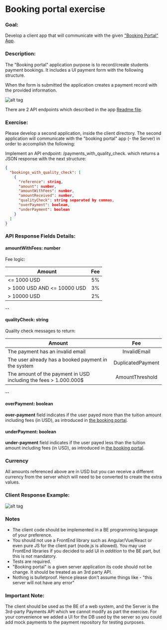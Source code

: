 # Booking portal exercise

### Goal:
Develop a client app that will communicate with the given ["Booking Portal" App](server/README.md).

### Description:

The "Booking portal" application purpose is to record/create students payment bookings.
It includes a UI payment form with the following structure.

When the form is submitted the application creates a payment record with the provided information.


![alt tag](https://user-images.githubusercontent.com/34654846/37901679-4a71cd5a-30f2-11e8-83f2-d18ec3f594aa.png)


There are 2 API endpoints which described in the app [Readme file](server/README.md).

### Exercise:
Please develop a second application, inside the client directory. The second application will communicate with the "booking portal" app (- the Server)  in order to accomplish the following:

Implement an API endpoint:  /payments_with_quality_check.  which returns a JSON response    with the next structure:

```json
{
  "bookings_with_quality_check": [
    {
      "reference": string,
      "amount": number,
      "amountWithFees": number,
      "amountReceived": number,
      "qualityCheck": string separated by commas,
      "overPayment": boolean, 
      "underPayment": boolean
    }
  ]
}
```
### API Response Fields Details:

#### amountWithFees: number
Fee logic:

|                      Amount | Fee | 
|----------------------------|:---:| 
|                 <= 1000 USD | 5%  |
| > 1000 USD AND <= 10000 USD | 3%  |
|                 > 10000 USD | 2%  |


--
#### qualityCheck: string
Quality check messages to return:

| Amount                                                             | Fee | 
|--------------------------------------------------------------------|:---:| 
| The payment has an invalid email                                   |InvalidEmail |
| The user already has a booked payment in the system                | DuplicatedPayment |
| The amount of the payment in USD including the fees  >  1.000.000$ | AmountThreshold |
 --
#### overPayment: boolean
**over-payment** field indicates if the user payed more than the tuition amount including fees (in USD), as introduced in [the booking portal](https://flywire.slack.com/archives/C01J98SAF2P/p1690196424330489).

#### underPayment: boolean
**under-payment** field indicates if the user payed less than the tuition amount including fees (in USD), as introduced in [the booking portal](https://flywire.slack.com/archives/C01J98SAF2P/p1690196424330489).

### Currency
All amounts referenced above are in USD but you can receive a different currency from the server which will need to be converted to create the extra values.

### Client Response Example:


![alt tag](https://user-images.githubusercontent.com/34654846/37902217-fe20f97e-30f3-11e8-9594-fe4d611344b0.png)

### Notes

* The client code should be implemented in a BE programming language of your preference.
* You should not use a FrontEnd library such as Angular/Vue/React or even pure JS for the client part (node.js is allowed).
You may use FrontEnd libraries if you decided to add UI in *addition* to the BE part, but this is not mandatory.
* Tests are required.
* "Booking portal" is a given server application its code should not be change. It should be treated as an 3rd party API.
* Nothing is bulletproof. Hence please don't assume things like - "this server will not have any error"

### Important Note:
The client should be used as the BE of a web system, and the Server is the 3rd-party Payments API which we cannot modify as part the exercise.
For your convenience we added a UI for the DB used by the server so you could add mock payments to the payment repository for testing purposes.
